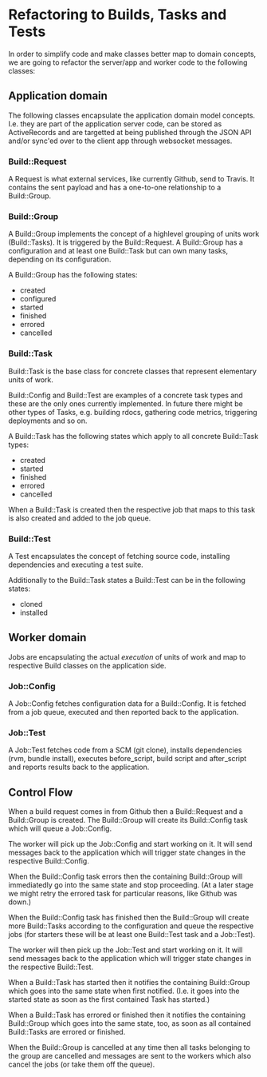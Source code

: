 # Refactoring to Builds, Tasks and Tests

In order to simplify code and make classes better map to domain concepts, we
are going to refactor the server/app and worker code to the following classes:

## Application domain

The following classes encapsulate the application domain model concepts. I.e.
they are part of the application server code, can be stored as ActiveRecords
and are targetted at being published through the JSON API and/or sync'ed over
to the client app through websocket messages.

### Build::Request

A Request is what external services, like currently Github, send to Travis. It
contains the sent payload and has a one-to-one relationship to a Build::Group.

### Build::Group

A Build::Group implements the concept of a highlevel grouping of units work
(Build::Tasks). It is triggered by the Build::Request. A Build::Group has a
configuration and at least one Build::Task but can own many tasks, depending on
its configuration.

A Build::Group has the following states:

* created
* configured
* started
* finished
* errored
* cancelled

### Build::Task

Build::Task is the base class for concrete classes that represent elementary
units of work.

Build::Config and Build::Test are examples of a concrete task types and these
are the only ones currently implemented. In future there might be other types
of Tasks, e.g. building rdocs, gathering code metrics, triggering deployments
and so on.

A Build::Task has the following states which apply to all concrete Build::Task
types:

* created
* started
* finished
* errored
* cancelled

When a Build::Task is created then the respective job that maps to this task is
also created and added to the job queue.

### Build::Test

A Test encapsulates the concept of fetching source code, installing dependencies
and executing a test suite.

Additionally to the Build::Task states a Build::Test can be in the following
states:

* cloned
* installed

## Worker domain

Jobs are encapsulating the actual *execution* of units of work and map to
respective Build classes on the application side.

### Job::Config

A Job::Config fetches configuration data for a Build::Config. It is fetched
from a job queue, executed and then reported back to the application.

### Job::Test

A Job::Test fetches code from a SCM (git clone), installs dependencies (rvm,
bundle install), executes before\_script, build script and after\_script and
reports results back to the application.

## Control Flow

When a build request comes in from Github then a Build::Request and a
Build::Group is created. The Build::Group will create its Build::Config task
which will queue a Job::Config.

The worker will pick up the Job::Config and start working on it. It will send
messages back to the application which will trigger state changes in the
respective Build::Config.

When the Build::Config task errors then the containing Build::Group will
immediatedly go into the same state and stop proceeding. (At a later stage we
might retry the errored task for particular reasons, like Github was down.)

When the Build::Config task has finished then the Build::Group will create more
Build::Tasks according to the configuration and queue the respective jobs (for
starters these will be at least one Build::Test task and a Job::Test).

The worker will then pick up the Job::Test and start working on it. It will
send messages back to the application which will trigger state changes in the
respective Build::Test.

When a Build::Task has started then it notifies the containing Build::Group
which goes into the same state when first notified. (I.e. it goes into the
started state as soon as the first contained Task has started.)

When a Build::Task has errored or finished then it notifies the containing
Build::Group which goes into the same state, too, as soon as all contained
Build::Tasks are errored or finished.

When the Build::Group is cancelled at any time then all tasks belonging to the
group are cancelled and messages are sent to the workers which also cancel the
jobs (or take them off the queue).
